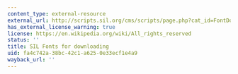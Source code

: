 ```yaml
---
content_type: external-resource
external_url: http://scripts.sil.org/cms/scripts/page.php?cat_id=FontDownloads
has_external_license_warning: true
license: https://en.wikipedia.org/wiki/All_rights_reserved
status: ''
title: SIL Fonts for downloading
uid: fa4c742a-38bc-42c1-a625-0e33ecf1e4a9
wayback_url: ''
---
```

